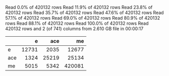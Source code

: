 Read 0.0% of 420132 rowsRead 11.9% of 420132 rowsRead 23.8% of 420132 rowsRead 35.7% of 420132 rowsRead 47.6% of 420132 rowsRead 57.1% of 420132 rowsRead 69.0% of 420132 rowsRead 80.9% of 420132 rowsRead 88.1% of 420132 rowsRead 100.0% of 420132 rowsRead 420132 rows and 2 (of 741) columns from 2.610 GB file in 00:00:17


|    |     e|   ace|     me|
|:---|-----:|-----:|------:|
|e   | 12731|  2035|  12677|
|ace |  1324| 25219|  25134|
|me  |  5015|  5342| 420081|

